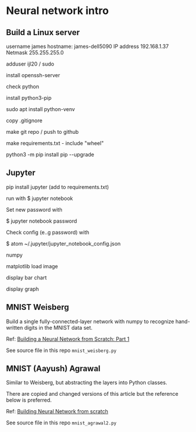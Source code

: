 # Neural network intro

## Build a Linux server
username james
hostname: james-dell5090
IP address 192.168.1.37
Netmask 255.255.255.0

adduser ijl20 / sudo

install openssh-server

check python

install python3-pip

sudo apt install python<version>-venv

copy .gitignore

make git repo / push to github

make requirements.txt - include "wheel"

python3 -m pip install pip --upgrade

## Jupyter

pip install jupyter (add to requirements.txt)

run with
$ jupyter notebook

Set new password with

$ jupyter notebook password

Check config (e..g password) with

$ atom ~/.jupyter/jupyter_notebook_config.json

numpy

matplotlib
load image

display bar chart

display graph

## MNIST Weisberg

Build a single fully-connected-layer network with numpy to recognize hand-written
digits in the MNIST data set.

Ref: [Building a Neural Network from Scratch: Part 1](https://jonathanweisberg.org/post/A%20Neural%20Network%20from%20Scratch%20-%20Part%201/)

See source file in this repo `mnist_weisberg.py`

## MNIST (Aayush) Agrawal

Similar to Weisberg, but abstracting the layers into Python classes.

There are copied and changed versions of this article but the reference below is preferred.

Ref: [Building Neural Network from scratch](https://towardsdatascience.com/building-neural-network-from-scratch-9c88535bf8e9)

See source file in this repo `mnist_agrawal2.py`
